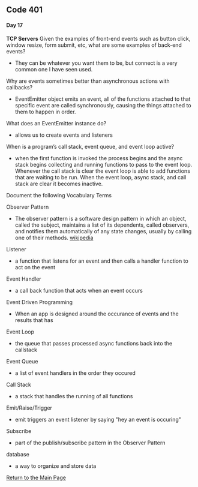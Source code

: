 ## Code 401
#### Day 17

**TCP Servers**
Given the examples of front-end events such as button click, window resize, form submit, etc, what are some examples of back-end events?
- They can be whatever you want them to be, but connect is a very common one I have seen used.

Why are events sometimes better than asynchronous actions with callbacks?
- EventEmitter object emits an event, all of the functions attached to that specific event are called synchronously, causing the things attached to them to happen in order.

What does an EventEmitter instance do?
- allows us to create events and listeners

When is a program’s call stack, event queue, and event loop active?
- when the first function is invoked the process begins and the async stack begins collecting and running functions to pass to the event loop. Whenever the call stack is clear the event loop is able to add functions that are waiting to be run. When the event loop, async stack, and call stack are clear it becomes inactive.

Document the following Vocabulary Terms

Observer Pattern
- The observer pattern is a software design pattern in which an object, called the subject, maintains a list of its dependents, called observers, and notifies them automatically of any state changes, usually by calling one of their methods. [wikipedia](https://en.wikipedia.org/wiki/Observer_pattern)

Listener
- a function that listens for an event and then calls a handler function to act on the event

Event Handler
- a call back function that acts when an event occurs

Event Driven Programming
- When an app is designed around the occurance of events and the results that has

Event Loop
- the queue that passes processed async functions back into the callstack

Event Queue
- a list of event handlers in the order they occured

Call Stack
- a stack that handles the running of all functions

Emit/Raise/Trigger
- emit triggers an event listener by saying "hey an event is occuring"

Subscribe
- part of the publish/subscribe pattern in the Observer Pattern

database
- a way to organize and store data

[Return to the Main Page](README.md)